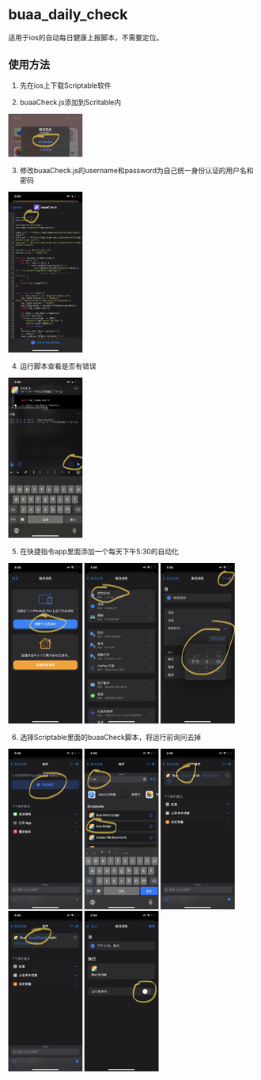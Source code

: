 # buaa_daily_check

适用于ios的自动每日健康上报脚本，不需要定位。

## 使用方法

1. 先在ios上下载Scriptable软件

2. buaaCheck.js添加到Scritable内

<img width="150"  src="assets/IMG_4358.jpg"/>

3. 修改buaaCheck.js的username和password为自己统一身份认证的用户名和密码

<img width="150"  src="assets/IMG_4359.jpg"/>

4. 运行脚本查看是否有错误

<img width="150"  src="assets/IMG_4361.jpg"/>

5. 在快捷指令app里面添加一个每天下午5:30的自动化
<img width="150"  src="assets/IMG_4350.jpg"/>
<img width="150"  src="assets/IMG_4351.jpg"/>
<img width="150"  src="assets/IMG_4352.jpg"/>

6. 选择Scriptable里面的buaaCheck脚本，将运行前询问去掉
<img width="150"  src="assets/IMG_4353.jpg"/>
<img width="150"  src="assets/IMG_4354.jpg"/>
<img width="150"  src="assets/IMG_4355.jpg"/>
<img width="150"  src="assets/IMG_4356.jpg"/>
<img width="150"  src="assets/IMG_4357.jpg"/>
